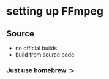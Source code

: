 # setting up FFmpeg

## Source 
- no official builds
- build from source code

### Just use homebrew :>